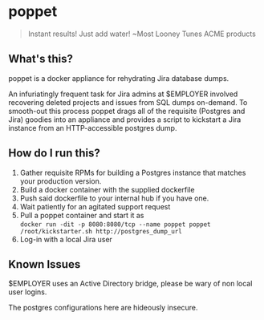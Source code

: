 # poppet

> Instant results! Just add water!
> ~Most Looney Tunes ACME products


## What's this?

poppet is a docker appliance for rehydrating Jira database dumps.

An infuriatingly frequent task for Jira admins at $EMPLOYER involved recovering deleted projects and issues from SQL dumps on-demand. To smooth-out this process poppet drags all of the requisite (Postgres and Jira) goodies into an appliance and provides a script to kickstart a Jira instance from an HTTP-accessible postgres dump.

## How do I run this?

1. Gather requisite RPMs for building a Postgres instance that matches your production version. 
2. Build a docker container with the supplied dockerfile
3. Push said dockerfile to your internal hub if you have one.
4. Wait patiently for an agitated support request
5. Pull a poppet container and start it as  
   ```docker run -dit -p 8080:8080/tcp --name poppet poppet /root/kickstarter.sh http://postgres_dump_url```
6. Log-in with a local Jira user


## Known Issues

$EMPLOYER uses an Active Directory bridge, please be wary of non local user logins.

The postgres configurations here are hideously insecure.
